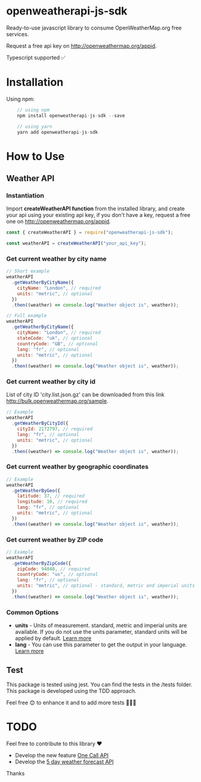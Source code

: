 # openweatherapi-js-sdk

Ready-to-use javascript library to consume OpenWeatherMap.org free services.

Request a free api key on http://openweathermap.org/appid.

Typescript supported ✅

# Installation

Using npm:

```javascript
    // using npm
	npm install openweatherapi-js-sdk --save

	// using yarn
	yarn add openweatherapi-js-sdk

```

# How to Use

## Weather API

### Instantiation

Import **createWeatherAPI function** from the installed library, and create your api using your existing api key, if you don't have a key, request a free one on http://openweathermap.org/appid.

```javascript
const { createWeatherAPI } = require("openweatherapi-js-sdk");

const weatherAPI = createWeatherAPI("your_api_key");
```



### Get current weather by city name

```javascript
// Short example
weatherAPI
  .getWeatherByCityName({
    cityName: "London", // required
    units: "metric", // optional
  })
  .then((weather) => console.log("Weather object is", weather));

// Full example
weatherAPI
  .getWeatherByCityName({
    cityName: "London", // required
    stateCode: "uk", // optional
    countryCode: "GB", // optional
    lang: "fr", // optional
    units: "metric", // optional
  })
  .then((weather) => console.log("Weather object is", weather));
```

### Get current weather by city id

List of city ID 'city.list.json.gz' can be downloaded from this link http://bulk.openweathermap.org/sample.

```javascript
// Example
weatherAPI
  .getWeatherByCityId({
    cityId: 2172797, // required
    lang: "fr", // optional
    units: "metric", // optional
  })
  .then((weather) => console.log("Weather object is", weather));
```

### Get current weather by geographic coordinates

```javascript
// Example
weatherAPI
  .getWeatherByGeo({
    latitude: 37, // required
    longitude: 10, // required
    lang: "fr", // optional
    units: "metric", // optional
  })
  .then((weather) => console.log("Weather object is", weather));
```

### Get current weather by ZIP code

```javascript
// Example
weatherAPI
  .getWeatherByZipCode({
    zipCode: 94040, // required
    countryCode: "us", // optional
    lang: "fr", // optional
    units: "metric", // optional - standard, metric and imperial units are available.
  })
  .then((weather) => console.log("Weather object is", weather));
```

### Common Options

- **units** - Units of measurement. standard, metric and imperial units are available. If you do not use the units parameter, standard units will be applied by default. [Learn more](https://openweathermap.org/current#data)
- **lang** - You can use this parameter to get the output in your language. [Learn more](https://openweathermap.org/current#multi)

## Test

This package is tested using jest. You can find the tests in the /tests folder. This package is developed using the TDD approach.

Feel free 😊 to enhance it and to add more tests 🧪🧪🧪

# TODO
 Feel free to contribute to this library ❤️
 - Develop the new feature [One Call API](https://openweathermap.org/api/one-call-api)
 - Develop the  [5 day weather forecast API](https://openweathermap.org/forecast5)
 

 Thanks